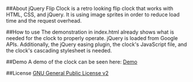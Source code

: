 ##About
jQuery Flip Clock is a retro looking flip clock that works with HTML, CSS, and jQuery.
It is using image sprites in order to reduce load time and the request overhead.

##How to use
The demonstration in index.html already shows what is needed for the clock to properly operate. jQuery is loaded from Google APIs. Additionally, the jQuery easing plugin, the clock's JavaScript file, and the clock's cascading stylesheet is needed.

##Demo
A demo of the clock can be seen here:
[Demo](http://marc1706.github.com/jquery_flip_clock/ "Demo")

##License
[GNU General Public License v2](http://opensource.org/licenses/gpl-2.0.php "GNU General Public License, version 2 (GPL-2.0)")
